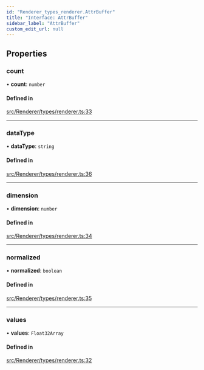 ```yaml
---
id: "Renderer_types_renderer.AttrBuffer"
title: "Interface: AttrBuffer"
sidebar_label: "AttrBuffer"
custom_edit_url: null
---
```




## Properties

### count

• **count**: `number`

#### Defined in

[src/Renderer/types/renderer.ts:33](https://github.com/ZeaInc/zea-engine/blob/8e646f8a8/src/Renderer/types/renderer.ts#L33)

___

### dataType

• **dataType**: `string`

#### Defined in

[src/Renderer/types/renderer.ts:36](https://github.com/ZeaInc/zea-engine/blob/8e646f8a8/src/Renderer/types/renderer.ts#L36)

___

### dimension

• **dimension**: `number`

#### Defined in

[src/Renderer/types/renderer.ts:34](https://github.com/ZeaInc/zea-engine/blob/8e646f8a8/src/Renderer/types/renderer.ts#L34)

___

### normalized

• **normalized**: `boolean`

#### Defined in

[src/Renderer/types/renderer.ts:35](https://github.com/ZeaInc/zea-engine/blob/8e646f8a8/src/Renderer/types/renderer.ts#L35)

___

### values

• **values**: `Float32Array`

#### Defined in

[src/Renderer/types/renderer.ts:32](https://github.com/ZeaInc/zea-engine/blob/8e646f8a8/src/Renderer/types/renderer.ts#L32)

